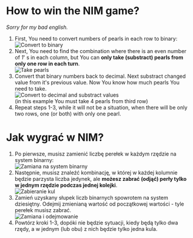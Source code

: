 # How to win the NIM game?
*Sorry for my bad english.*

1. First, You need to convert numbers of pearls in each row to binary:<br/>
![Convert to binary](https://i.ibb.co/RhL05vb/nim1.png)
2. Next, You need to find the combination where there is an even number of *1*' s in each column, but You can **only take (substract) pearls from only one row in each turn**.<br/>
![Take pearls](https://i.ibb.co/9rWj4Rv/nim2.png)
3. Convert that binary numbers back to decimal. Next substract changed value from it's previous value. Now You know how much pearls You need to take.<br/>
![Convert to decimal and substract values](https://i.ibb.co/1MJYp3r/nim3.png)<br/>
(in this example You must take 4 pearls from third row)
4. Repeat steps 1-3, while it will not be a situation, when there will be only two rows, one (or both) with only one pearl.
# Jak wygrać w NIM?
1. Po pierwsze, musisz zamienić liczbę perełek w każdym rzędzie na system binarny:<br/>
![Zamiana na system binarny](https://i.ibb.co/RhL05vb/nim1.png)
2. Następnie, musisz znaleźć kombinację, w której w każdej kolumnie będzie parzysta liczba jedynek, ale **możesz zabrać (odjąć) perły tylko w jednym rzędzie podczas jednej kolejki**.<br/>
![Zabieranie kul](https://i.ibb.co/9rWj4Rv/nim2.png)
3. Zamień uzyskany słupek liczb binarnych spowrotem na system dziesiętny. Odejmij zmienianą wartość od początkowej wartości - tyle perełek musisz zabrać.<br/>
![Zamiana i odejmowanie](https://i.ibb.co/1MJYp3r/nim3.png)
4. Powtórz kroki 1-3, dopóki nie będzie sytuacji, kiedy będą tylko dwa rzędy, a w jednym (lub obu) z nich będzie tylko jedna kula.
